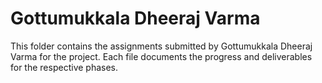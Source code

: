 # Gottumukkala Dheeraj Varma

This folder contains the assignments submitted by Gottumukkala Dheeraj Varma for the project. Each file documents the progress and deliverables for the respective phases.
